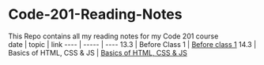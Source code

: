 # Code-201-Reading-Notes
This Repo contains all my reading notes for my Code 201 course  
date | topic | link
---- | ----- | ----
13.3 | Before Class 1  | [Before class 1](https://hatemhusnieh.github.io/Code-201-Reading-Notes/class-01)
14.3 | Basics of HTML, CSS & JS | [Basics of HTML, CSS & JS]()
